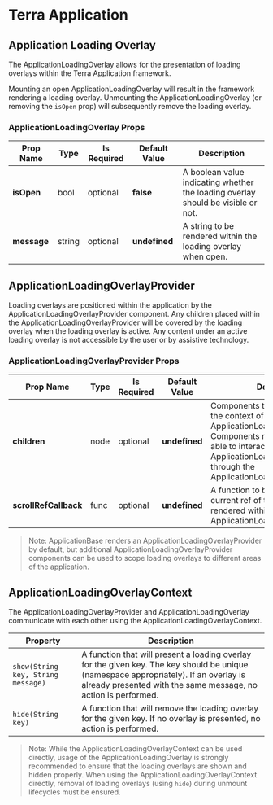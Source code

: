 # Terra Application

## Application Loading Overlay

The ApplicationLoadingOverlay allows for the presentation of loading overlays within the Terra Application framework.

Mounting an open ApplicationLoadingOverlay will result in the framework rendering a loading overlay. Unmounting the ApplicationLoadingOverlay (or removing the `isOpen` prop) will subsequently remove the loading overlay.

### ApplicationLoadingOverlay Props

|Prop Name|Type|Is Required|Default Value|Description|
|---|---|---|---|---|
|**isOpen**|bool|optional|**false**|A boolean value indicating whether the loading overlay should be visible or not.|
|**message**|string|optional|**undefined**|A string to be rendered within the loading overlay when open.|

## ApplicationLoadingOverlayProvider

Loading overlays are positioned within the application by the ApplicationLoadingOverlayProvider component. Any children placed within the ApplicationLoadingOverlayProvider will be covered by the loading overlay when the loading overlay is active. Any content under an active loading overlay is not accessible by the user or by assistive technology.

### ApplicationLoadingOverlayProvider Props

|Prop Name|Type|Is Required|Default Value|Description|
|---|---|---|---|---|
|**children**|node|optional|**undefined**|Components to be rendered within the context of the ApplicationLoadingOverlayProvider. Components rendered here are able to interact with ApplicationLoadingOverlayProvider through the ApplicationLoadingOverlayContext.|
|**scrollRefCallback**|func|optional|**undefined**|A function to be called with the current ref of the scrollable element rendered within the ApplicationLoadingOverlayProvider.|

> Note: ApplicationBase renders an ApplicationLoadingOverlayProvider by default, but additional ApplicationLoadingOverlayProvider components can be used to scope loading overlays to different areas of the application.

## ApplicationLoadingOverlayContext

The ApplicationLoadingOverlayProvider and ApplicationLoadingOverlay communicate with each other using the ApplicationLoadingOverlayContext.

|Property|Description|
|---|---|
|`show(String key, String message)`|A function that will present a loading overlay for the given key. The key should be unique (namespace appropriately). If an overlay is already presented with the same message, no action is performed.|
|`hide(String key)`|A function that will remove the loading overlay for the given key. If no overlay is presented, no action is performed.|

> Note: While the ApplicationLoadingOverlayContext can be used directly, usage of the ApplicationLoadingOverlay is strongly recommended to ensure that the loading overlays are shown and hidden properly. When using the ApplicationLoadingOverlayContext directly, removal of loading overlays (using `hide`) during unmount lifecycles must be ensured.
